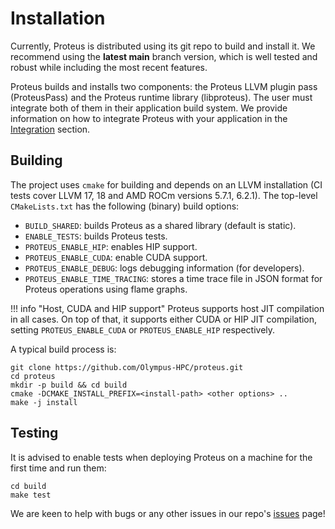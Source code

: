 # Installation

Currently, Proteus is distributed using its git repo to build and install it.
We recommend using the **latest main** branch version, which is well tested and
robust while including the most recent features.

Proteus builds and installs two components: the Proteus LLVM plugin pass
(ProteusPass) and the Proteus runtime library (libproteus).
The user must integrate both of them in their application build system.
We provide information on how to integrate Proteus with your application in the
[Integration](integration.md) section.

## Building

The project uses `cmake` for building and depends on an LLVM installation (CI
tests cover LLVM 17, 18 and AMD ROCm versions 5.7.1, 6.2.1).  The top-level
`CMakeLists.txt` has the following (binary) build options:

* `BUILD_SHARED`: builds Proteus as a shared library (default is static).
* `ENABLE_TESTS`: builds Proteus tests.
* `PROTEUS_ENABLE_HIP`: enables HIP support.
* `PROTEUS_ENABLE_CUDA`: enable CUDA support.
* `PROTEUS_ENABLE_DEBUG`: logs debugging information (for developers).
* `PROTEUS_ENABLE_TIME_TRACING`: stores a time trace file in JSON format for Proteus operations using flame graphs.

!!! info "Host, CUDA and HIP support"
    Proteus supports host JIT compilation in all cases.
    On top of that, it supports either CUDA or HIP JIT compilation, setting 
    `PROTEUS_ENABLE_CUDA` or `PROTEUS_ENABLE_HIP` respectively.

A typical build process is:
```shell
git clone https://github.com/Olympus-HPC/proteus.git
cd proteus
mkdir -p build && cd build
cmake -DCMAKE_INSTALL_PREFIX=<install-path> <other options> ..
make -j install
```

## Testing

It is advised to enable tests when deploying Proteus on a machine for the first
time and run them:
```shell
cd build
make test
```

We are keen to help with bugs or any other issues in our repo's
[issues](https://github.com/Olympus-HPC/proteus/issues) page!